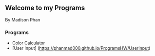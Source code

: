 ## Welcome to my Programs
By Madison Phan

### Programs
- [Color Calculator](https://phanmad000.github.io/ProgramsHW/ColorCalculator)
- [User Input] (https://phanmad000.github.io/ProgramsHW/UserInput)

